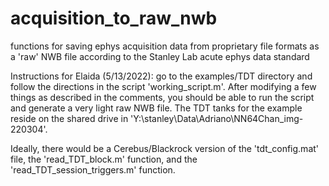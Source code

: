# acquisition_to_raw_nwb
functions for saving ephys acquisition data from proprietary file formats as a 'raw' NWB file according to the Stanley Lab acute ephys data standard

Instructions for Elaida (5/13/2022): go to the examples/TDT directory and follow the directions in the script 'working_script.m'. 
After modifying a few things as described in the comments, you should be able to run the script and generate a very light raw NWB file.
The TDT tanks for the example reside on the shared drive in 'Y:\stanley\Data\Adriano\NN64Chan_img-220304'.

Ideally, there would be a Cerebus/Blackrock version of the 'tdt_config.mat' file, the 'read_TDT_block.m' function, and the 'read_TDT_session_triggers.m' function.
